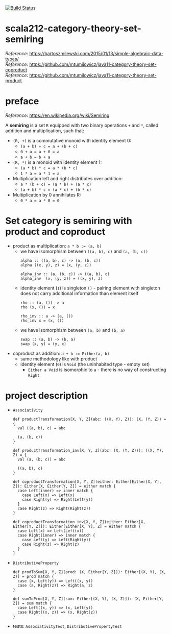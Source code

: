 [![Build Status](https://travis-ci.com/mtumilowicz/scala212-category-theory-set-semiring.svg?branch=master)](https://travis-ci.com/mtumilowicz/scala212-category-theory-set-semiring)

# scala212-category-theory-set-semiring
_Reference_: https://bartoszmilewski.com/2015/01/13/simple-algebraic-data-types/  
_Reference_: https://github.com/mtumilowicz/java11-category-theory-set-coproduct  
_Reference_: https://github.com/mtumilowicz/java11-category-theory-set-product

# preface
_Reference_: https://en.wikipedia.org/wiki/Semiring

A **semiring** is a set `R` equipped with two binary 
operations `+` and `*`, called addition and multiplication, 
such that:
* `(R, +)` is a commutative monoid with identity element 0:
    * `(a + b) + c = a + (b + c)`
    * `0 + a = a + 0 = a`
    * `a + b = b + a`
* `(R, *)` is a monoid with identity element 1:
    * `(a * b) * c = a * (b * c)`
    * `1 * a = a * 1 = a`
* Multiplication left and right distributes over addition:
    * `a * (b + c) = (a * b) + (a * c)`
    * `(a + b) * c = (a * c) + (b * c)`
* Multiplication by 0 annihilates R:
    * `0 * a = a * 0 = 0`

# Set category is semiring with product and coproduct
* product as multiplication: `a * b := (a, b)`
    * we have isomorphism between `((a, b), c)` and `(a, (b, c))`
        ```
        alpha :: ((a, b), c) -> (a, (b, c))
        alpha ((x, y), z) = (x, (y, z))
        
        alpha_inv :: (a, (b, c)) -> ((a, b), c)
        alpha_inv  (x, (y, z)) = ((x, y), z)
        ```
    * identity element (`1`) is singleton `()` - 
    pairing element with singleton does not carry additional
    information than element itself
        ```
        rho :: (a, ()) -> a
        rho (x, ()) = x
        
        rho_inv :: a -> (a, ())
        rho_inv x = (x, ())
        ```
    * we have isomorphism between `(a, b)` and `(b, a)`
        ```
        swap :: (a, b) -> (b, a)
        swap (x, y) = (y, x)
        ```
* coproduct as addition: `a + b := Either(a, b)`
    * same methodology like with product
    * identity element (`0`) is `Void` (the uninhabited type - 
    empty set)
        * `Either a Void` is isomorphic to `a` - there is no way 
        of constructing `Right`

# project description
* `Associativity`
    ```
    def productTransformation[X, Y, Z](abc: ((X, Y), Z)): (X, (Y, Z)) = {
      val ((a, b), c) = abc
      
      (a, (b, c))
    }
    
    def productTransformation_inv[X, Y, Z](abc: (X, (Y, Z))): ((X, Y), Z) = {
      val (a, (b, c)) = abc
      
      ((a, b), c)
    }
    
    def coproductTransformation[X, Y, Z](either: Either[Either[X, Y], Z]): Either[X, Either[Y, Z]] = either match {
      case Left(inner) => inner match {
        case Left(x) => Left(x)
        case Right(y) => Right(Left(y))
      }
      case Right(z) => Right(Right(z))
    }
    
    def coproductTransformation_inv[X, Y, Z](either: Either[X, Either[Y, Z]]): Either[Either[X, Y], Z] = either match {
      case Left(x) => Left(Left(x))
      case Right(inner) => inner match {
        case Left(y) => Left(Right(y))
        case Right(z) => Right(z)
      }
    }
    ```
* `DistributiveProperty`
    ```
    def prodToSum[X, Y, Z](prod: (X, Either[Y, Z])): Either[(X, Y), (X, Z)] = prod match {
      case (x, Left(y)) => Left((x, y))
      case (a, Right(z)) => Right(a, z)
    }
    
    def sumToProd[X, Y, Z](sum: Either[(X, Y), (X, Z)]): (X, Either[Y, Z]) = sum match {
      case Left((x, y)) => (x, Left(y))
      case Right((x, z)) => (x, Right(z))
    }
    ```
* tests: `AssociativityTest`, `DistributivePropertyTest`